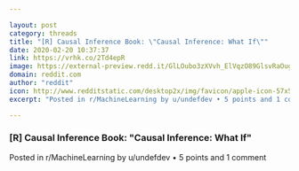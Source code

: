 ```yaml
---

layout: post
category: threads
title: "[R] Causal Inference Book: \"Causal Inference: What If\""
date: 2020-02-20 10:37:37
link: https://vrhk.co/2Td4epR
image: https://external-preview.redd.it/GlLOubo3zXVvh_ElVqzO89GlsvRaOugZ9v_AHu2CLs8.jpg?width=1200&height=628.272251309&auto=webp&s=6caba2137c0cba1dc05063951428886fa3a347f9
domain: reddit.com
author: "reddit"
icon: http://www.redditstatic.com/desktop2x/img/favicon/apple-icon-57x57.png
excerpt: "Posted in r/MachineLearning by u/undefdev • 5 points and 1 comment"

---
```


### [R] Causal Inference Book: "Causal Inference: What If"

Posted in r/MachineLearning by u/undefdev • 5 points and 1 comment